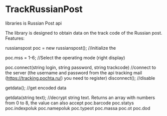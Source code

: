 # TrackRussianPost
libraries is Russian Post api

The library is designed to obtain data on the track code of the Russian post. 
Features: 

russianspost poc = new russianspost(); //initialize the 

poc.mss = 1-6; //Select the operating mode (right display) 

poc.connect(string login, string password, string trackcode) //connect to the server (the username and password from the api tracking mail (https://tracking.pochta.ru/) you need to register) 
disconnect(); //disable 

getdata(); //get encoded data 

getdata(string text); //decrypt string text. Returns an array with numbers from 0 to 8, the value can also accept poc.barcode poc.statys poc.indexpoluk poc.namepoluk poc.typeot poc.massa poc.ot poc.dod
